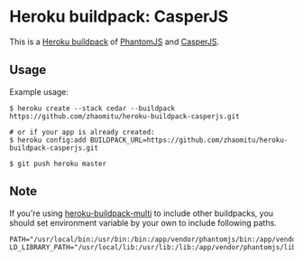 Heroku buildpack: CasperJS
=======================

This is a [Heroku buildpack](http://devcenter.heroku.com/articles/buildpacks) of [PhantomJS](http://phantomjs.org) and [CasperJS](http://casperjs.org).

Usage
-----

Example usage:

```shell
$ heroku create --stack cedar --buildpack https://github.com/zhaomitu/heroku-buildpack-casperjs.git

# or if your app is already created:
$ heroku config:add BUILDPACK_URL=https://github.com/zhaomitu/heroku-buildpack-casperjs.git

$ git push heroku master
```

Note
-----

If you're using [heroku-buildpack-multi](https://github.com/ddollar/heroku-buildpack-multi) to include other buildpacks, you should set environment variable by your own to include following paths.

    PATH="/usr/local/bin:/usr/bin:/bin:/app/vendor/phantomjs/bin:/app/vendor/casperjs/bin"
    LD_LIBRARY_PATH="/usr/local/lib:/usr/lib:/lib:/app/vendor/phantomjs/lib"



